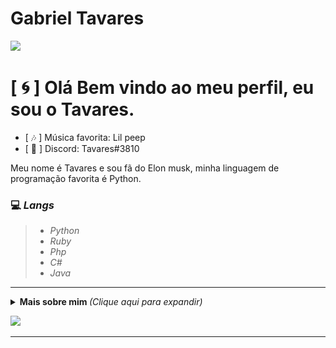 # Gabriel Tavares

<p>
<img src= "https://camo.githubusercontent.com/71b837571c48af3aa60a73dbc9d5936aa359d78efbfa8a6743cbbbc16b80ef4d/68747470733a2f2f63646e2e646973636f72646170702e636f6d2f6174746163686d656e74732f3830353930323039333930363630383138362f3830353931333937323533353539303932322f74656e6f722e676966"/>
</p>

# [ 🌀 ] Olá Bem vindo ao meu perfil, eu sou o Tavares.


- [ 🎶 ] Música favorita: Lil peep
- [ 💬 ] Discord: Tavares#3810


Meu nome é Tavares e sou fã do Elon musk, minha linguagem de programação favorita é Python.

<h3>💻 <em>Langs</em></h3>
<blockquote>
  <ul>
    <li><em>Python</em></li>
    <li><em>Ruby</em></li>
    <li><em>Php</em></li>
    <li><em>C#</em></li>
    <li><em>Java</em></li>
  </ul>
</blockquote>

---

<details>
  <summary> <b> Mais sobre mim </b> <i>(Clique aqui para expandir)</i> </summary>
  <br>
  
  <a href="https://github.com/anuraghazra/github-readme-stats">
    <img align="center" src="https://github-readme-stats.vercel.app/api?username=GabrielTavares&show_icons=true&count_private=true&theme=radical&hide=issues" />
  </a>
  

<p>
<img src= "https://camo.githubusercontent.com/71b837571c48af3aa60a73dbc9d5936aa359d78efbfa8a6743cbbbc16b80ef4d/68747470733a2f2f63646e2e646973636f72646170702e636f6d2f6174746163686d656e74732f3830353930323039333930363630383138362f3830353931333937323533353539303932322f74656e6f722e676966"/>
</p>

  
---
  
  <p>
    <a href="https://github.com/ryo-ma/github-profile-trophy" align="center">
      <img align="center" src="https://github-profile-trophy.vercel.app/?theme=dracula&margin-w=8&column=6&username=Kiny-Kiny" alt="Trophies" />
    </a>
  </p>
  
  <img src="https://github-readme-stats.vercel.app/api/top-langs/?username=Kiny-Kiny&layout=compact&langs_count=999&theme=radical" alt="Langs" />
</p>
<hr>
<p align="center">
  <img src="https://github.com/Kiny-Kiny/Kiny-Kiny/blob/main/ova-jojo.gif" width="250px">
</p>
</details>

<p>
<img src= "https://camo.githubusercontent.com/71b837571c48af3aa60a73dbc9d5936aa359d78efbfa8a6743cbbbc16b80ef4d/68747470733a2f2f63646e2e646973636f72646170702e636f6d2f6174746163686d656e74732f3830353930323039333930363630383138362f3830353931333937323533353539303932322f74656e6f722e676966"/>
</p>
<hr>
